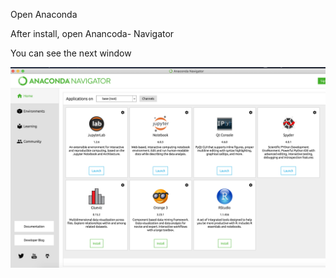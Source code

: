 Open Anaconda

After install, open Anancoda- Navigator

You can see the next window

![Image description](https://github.com/erlinares/python/blob/master/anaconda.png)


